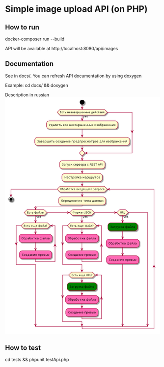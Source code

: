 # Simple image upload API (on PHP)

## How to run

docker-composer run --build

API will be available at http://localhost:8080/api/images

## Documentation

See in docs/.
You can refresh API documentation by using doxygen

Example: cd docs/ && doxygen

Description in russian
![How it works](docs/main.png)

## How to test

cd tests && phpunit testApi.php
